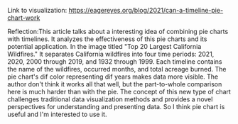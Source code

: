 Link to visualization: https://eagereyes.org/blog/2021/can-a-timeline-pie-chart-work

Reflection:This article talks about a interesting idea of combining pie charts with timelines. It analyzes the effectiveness of this pie charts and its potential application. In the image titled "Top 20 Largest California Wildfires." It separates California wildfires into four time periods: 2021, 2020, 2000 through 2019, and 1932 through 1999. Each timeline contains the name of the wildfires, occurred months, and total acreage burned. The pie chart's dif color representing dif years makes data more visible. The author don't think it works all that well, but the part-to-whole comparison here is much harder than with the pie. The concept of this new type of chart challenges traditional data visualization methods and provides a novel perspectives for understanding and presenting data. So I think pie chart is useful and I'm interested to use it.